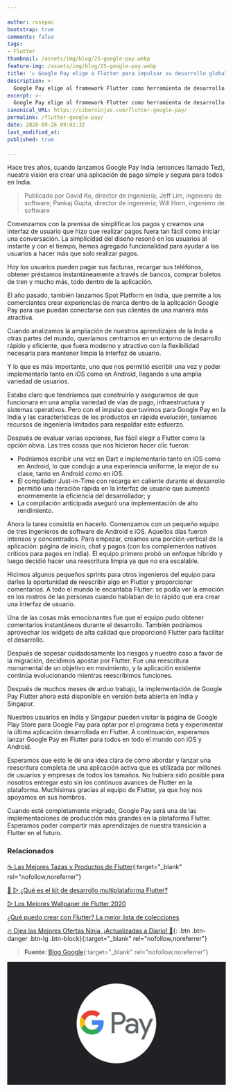 ```yaml
---

author: rosepac
bootstrap: true
comments: false
tags:
- Flutter
thumbnail: /assets/img/blog/25-google-pay.webp
feature-img: /assets/img/blog/25-google-pay.webp
title: '▷ Google Pay elige a Flutter para impulsar su desarrollo global'
description: >-
  Google Pay elige al framework Flutter como herramienta de desarrollo principal.
excerpt: >-
  Google Pay elige al framework Flutter como herramienta de desarrollo principal.
canonical_URL: https://ciberninjas.com/flutter-google-pay/
permalink: /flutter-google-pay/
date: 2020-09-26 09:02:32
last_modified_at: 
published: true

---
```


Hace tres años, cuando lanzamos Google Pay India (entonces llamado Tez), nuestra visión era crear una aplicación de pago simple y segura para todos en India.

> Publicado por David Ko, director de ingeniería; Jeff Lim, ingeniero de software; Pankaj Gupta, director de ingeniería; Will Horn, ingeniero de software

Comenzamos con la premisa de simplificar los pagos y creamos una interfaz de usuario que hizo que realizar pagos fuera tan fácil como iniciar una conversación. La simplicidad del diseño resonó en los usuarios al instante y con el tiempo, hemos agregado funcionalidad para ayudar a los usuarios a hacer más que solo realizar pagos.

Hoy los usuarios pueden pagar sus facturas, recargar sus teléfonos, obtener préstamos instantáneamente a través de bancos, comprar boletos de tren y mucho más, todo dentro de la aplicación.

El año pasado, también lanzamos Spot Platform en India, que permite a los comerciantes crear experiencias de marca dentro de la aplicación Google Pay para que puedan conectarse con sus clientes de una manera más atractiva.

Cuando analizamos la ampliación de nuestros aprendizajes de la India a otras partes del mundo, queríamos centrarnos en un entorno de desarrollo rápido y eficiente, que fuera moderno y atractivo con la flexibilidad necesaria para mantener limpia la interfaz de usuario.

Y lo que es más importante, uno que nos permitió escribir una vez y poder implementarlo tanto en iOS como en Android, llegando a una amplia variedad de usuarios.

Estaba claro que tendríamos que construirlo y asegurarnos de que funcionara en una amplia variedad de vías de pago, infraestructura y sistemas operativos. Pero con el impulso que tuvimos para Google Pay en la India y las características de los productos en rápida evolución, teníamos recursos de ingeniería limitados para respaldar este esfuerzo.

Después de evaluar varias opciones, fue fácil elegir a Flutter como la opción obvia. Las tres cosas que nos hicieron hacer clic fueron:

- Podríamos escribir una vez en Dart e implementarlo tanto en iOS como en Android, lo que condujo a una experiencia uniforme, la mejor de su clase, tanto en Android como en iOS.
- El compilador Just-in-Time con recarga en caliente durante el desarrollo permitió una iteración rápida en la interfaz de usuario que aumentó enormemente la eficiencia del desarrollador; y
- La compilación anticipada aseguró una implementación de alto rendimiento.

Ahora la tarea consistía en hacerlo. Comenzamos con un pequeño equipo de tres ingenieros de software de Android e iOS. Aquellos días fueron intensos y concentrados. Para empezar, creamos una porción vertical de la aplicación: página de inicio, chat y pagos (con los complementos nativos críticos para pagos en India). El equipo primero probó un enfoque híbrido y luego decidió hacer una reescritura limpia ya que no era escalable.

Hicimos algunos pequeños sprints para otros ingenieros del equipo para darles la oportunidad de reescribir algo en Flutter y proporcionar comentarios. A todo el mundo le encantaba Flutter: se podía ver la emoción en los rostros de las personas cuando hablaban de lo rápido que era crear una interfaz de usuario.

Una de las cosas más emocionantes fue que el equipo pudo obtener comentarios instantáneos durante el desarrollo. También podríamos aprovechar los widgets de alta calidad que proporcionó Flutter para facilitar el desarrollo.

Después de sopesar cuidadosamente los riesgos y nuestro caso a favor de la migración, decidimos apostar por Flutter. Fue una reescritura monumental de un objetivo en movimiento, y la aplicación existente continúa evolucionando mientras reescribimos funciones.

Después de muchos meses de arduo trabajo, la implementación de Google Pay Flutter ahora está disponible en versión beta abierta en India y Singapur.

Nuestros usuarios en India y Singapur pueden visitar la página de Google Play Store para Google Pay para optar por el programa beta y experimentar la última aplicación desarrollada en Flutter. A continuación, esperamos lanzar Google Pay en Flutter para todos en todo el mundo con iOS y Android.

Esperamos que esto le dé una idea clara de cómo abordar y lanzar una reescritura completa de una aplicación activa que es utilizada por millones de usuarios y empresas de todos los tamaños. No hubiera sido posible para nosotros entregar esto sin los continuos avances de Flutter en la plataforma. Muchísimas gracias al equipo de Flutter, ya que hoy nos apoyamos en sus hombros.

Cuando esté completamente migrado, Google Pay será una de las implementaciones de producción más grandes en la plataforma Flutter. Esperamos poder compartir más aprendizajes de nuestra transición a Flutter en el futuro.

### **Relacionados** <!-- omit in toc -->

[☕ Las Mejores Tazas y Productos de Flutter](https://ciberninjas.redbubble.com "Las Mejores Tazas y Productos de Flutter"){:target="_blank" rel="nofollow,noreferrer"}

[🥇 ▷ ¿Qué es el kit de desarrollo multiplataforma Flutter?](https://ciberninjas.com/que-es-flutter-y-por-que-debes-aprenderlo/ "¿Qué es el kit de desarrollo multiplataforma Flutter?")

[▷ Los Mejores Wallpaper de Flutter 2020](https://ciberninjas.com/wallpaper-flutter/ "Los Mejores Wallpaper de Flutter 2020")

[¿Qué puedo crear con Flutter? La mejor lista de colecciones](https://ciberninjas.com/flutter-aplicaciones-ejemplos/ "¿Qué puedo crear con Flutter? La mejor lista de colecciones")

[🔥 Ojea las Mejores Ofertas Ninja, ¡Actualizadas a Diario! 🎁](https://www.amazon.es/shop/cibercursos){: .btn .btn-danger .btn-lg .btn-block}{:target="_blank" rel="nofollow,noreferrer"}

> **Fuente**: [Blog Google](https://developers.googleblog.com/2020/09/google-pay-picks-flutter-to-drive-its.html "Blog Google"){:target="_blank" rel="nofollow,noreferrer"}

![Google Pay elige a Flutter para impulsar su desarrollo global](/assets/img/blog/25-google-pay.webp "Google Pay elige a Flutter para impulsar su desarrollo global")